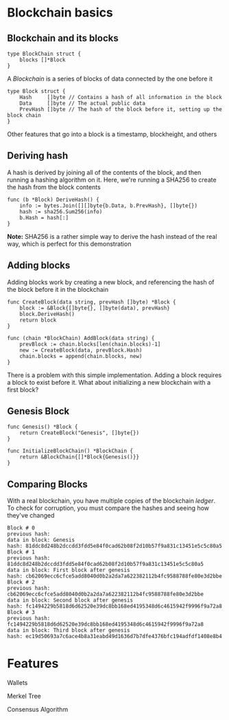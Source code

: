# Blockchain basics

## Blockchain and its blocks

```
type BlockChain struct {
	blocks []*Block
}
```

A *Blockchain* is a series of blocks of data connected by the one before it

```
type Block struct {
	Hash     []byte // Contains a hash of all information in the block
	Data     []byte // The actual public data
	PrevHash []byte // The hash of the block before it, setting up the block chain
}
```

Other features that go into a block is a timestamp, blockheight, and others

## Deriving hash

A hash is derived by joining all of the contents of the block, and then running a 
hashing algorithm on it. Here, we're running a SHA256 to create the hash from the block contents

```
func (b *Block) DeriveHash() {
	info := bytes.Join([][]byte{b.Data, b.PrevHash}, []byte{})
	hash := sha256.Sum256(info)
	b.Hash = hash[:]
}
```

**Note:** SHA256 is a rather simple way to derive the hash instead of the real way, which is perfect for
this demonstration

## Adding blocks

Adding blocks work by creating a new block, 
and referencing the hash of the block before it in the blockchain

```
func CreateBlock(data string, prevHash []byte) *Block {
	block := &Block{[]byte{}, []byte(data), prevHash}
	block.DeriveHash()
	return block
}

func (chain *BlockChain) AddBlock(data string) {
	prevBlock := chain.blocks[len(chain.blocks)-1]
	new := CreateBlock(data, prevBlock.Hash)
	chain.blocks = append(chain.blocks, new)
}
```

There is a problem with this simple implementation. 
Adding a block requires a block to exist before it.
What about initializing a new blockchain with a first block?

## Genesis Block

```
func Genesis() *Block {
	return CreateBlock("Genesis", []byte{})
}

func InitializeBlockChain() *BlockChain {
	return &BlockChain{[]*Block{Genesis()}}
}
```

## Comparing Blocks

With a real blockchain, you have multiple copies of the blockchain *ledger*.
To check for corruption, you must compare the hashes and seeing how they've changed

```
Block # 0
previous hash: 
data in block: Genesis
hash: 81ddc8d248b2dccdd3fdd5e84f0cad62b08f2d10b57f9a831c13451e5c5c80a5
Block # 1
previous hash: 81ddc8d248b2dccdd3fdd5e84f0cad62b08f2d10b57f9a831c13451e5c5c80a5
data in block: First block after genesis
hash: cb62069ecc6cfce5add8040d0b2a2da7a622382112b4fc9588788fe80e3d2bbe
Block # 2
previous hash: cb62069ecc6cfce5add8040d0b2a2da7a622382112b4fc9588788fe80e3d2bbe
data in block: Second block after genesis
hash: fc1494229b5818d6d62520e39dc8bb168ed4195348d6c4615942f9996f9a72a8
Block # 3
previous hash: fc1494229b5818d6d62520e39dc8bb168ed4195348d6c4615942f9996f9a72a8
data in block: Third block after genesis
hash: ec19d50693a7c6ace4b8a31eabd49d1636d7b7dfe4376bfc194adfdf1408e8b4
```

# Features

Wallets

Merkel Tree

Consensus Algorithm

